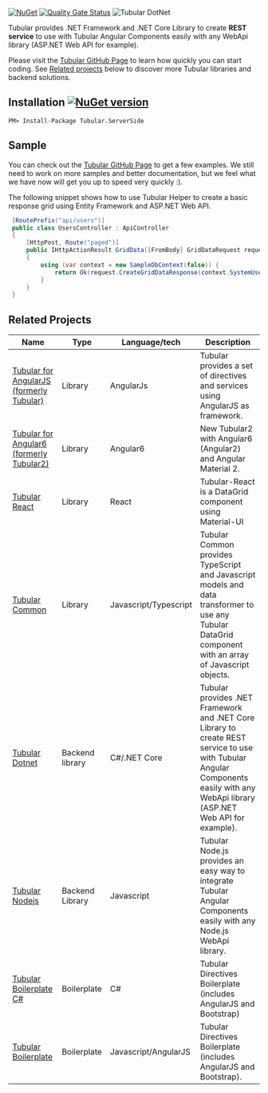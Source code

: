 [![NuGet](https://img.shields.io/nuget/dt/Tubular.ServerSide.svg)](https://www.nuget.org/packages/Tubular.ServerSide/)
[![Quality Gate Status](https://sonarcloud.io/api/project_badges/measure?project=unosquare_tubular-dotnet&metric=alert_status)](https://sonarcloud.io/summary/new_code?id=unosquare_tubular-dotnet)
![Tubular DotNet](http://unosquare.github.io/tubular-angular/assets/tubular.png)

Tubular provides .NET Framework and .NET Core Library to create **REST service** to use with Tubular Angular Components easily with any WebApi library (ASP.NET Web API for example).

Please visit the [Tubular GitHub Page](http://unosquare.github.io/tubular) to learn how quickly you can start coding. See [Related projects](#related-projects) below to discover more Tubular libraries and backend solutions.

## Installation [![NuGet version](https://badge.fury.io/nu/Tubular.ServerSide.svg)](https://badge.fury.io/nu/Tubular.ServerSide)

```
PM> Install-Package Tubular.ServerSide
```

## Sample

You can check out the <a href="http://unosquare.github.io/tubular" target="_blank">Tubular GitHub Page</a> to get a few examples. We still need to work on more samples and better documentation, but we feel what we have now will get you up to speed very quickly :).

The following snippet shows how to use Tubular Helper to create a basic response grid using Entity Framework and ASP.NET Web API.

```csharp
 [RoutePrefix("api/users")]
 public class UsersController : ApiController
 {
     [HttpPost, Route("paged")]
     public IHttpActionResult GridData([FromBody] GridDataRequest request)
     {
         using (var context = new SampleDbContext(false)) {
             return Ok(request.CreateGridDataResponse(context.SystemUsers));
         }
     }
 }
```

## Related Projects

Name | Type | Language/tech | Description
-----|------|---------------|--------------
| [Tubular for AngularJS (formerly Tubular)](https://github.com/unosquare/tubular) | Library | AngularJs | Tubular provides a set of directives and services using AngularJS as framework. |
| [Tubular for Angular6 (formerly Tubular2)](https://github.com/unosquare/tubular2) | Library | Angular6 | New Tubular2 with Angular6 (Angular2) and Angular Material 2.
| [Tubular React](https://github.com/unosquare/tubular-react) | Library | React | Tubular-React is a DataGrid component using Material-UI |
| [Tubular Common](https://github.com/unosquare/tubular-common) | Library | Javascript/Typescript | Tubular Common provides TypeScript and Javascript models and data transformer to use any Tubular DataGrid component with an array of Javascript objects. |
| [Tubular Dotnet](https://github.com/unosquare/tubular-dotnet) | Backend library | C#/.NET Core | Tubular provides .NET Framework and .NET Core Library to create REST service to use with Tubular Angular Components easily with any WebApi library (ASP.NET Web API for example). |
| [Tubular Nodejs](https://github.com/unosquare/tubular-nodejs) | Backend Library | Javascript | Tubular Node.js provides an easy way to integrate Tubular Angular Components easily with any Node.js WebApi library. |
| [Tubular Boilerplate C#](https://github.com/unosquare/tubular-boilerplate-csharp) | Boilerplate | C# | Tubular Directives Boilerplate (includes AngularJS and Bootstrap) |
| [Tubular Boilerplate](https://github.com/unosquare/tubular-boilerplate) | Boilerplate | Javascript/AngularJS | Tubular Directives Boilerplate (includes AngularJS and Bootstrap). |

